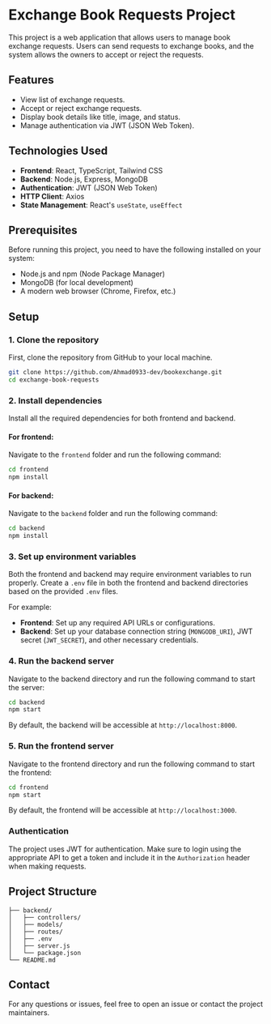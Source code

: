 
# Exchange Book Requests Project

This project is a web application that allows users to manage book exchange requests. Users can send requests to exchange books, and the system allows the owners to accept or reject the requests.

## Features

- View list of exchange requests.
- Accept or reject exchange requests.
- Display book details like title, image, and status.
- Manage authentication via JWT (JSON Web Token).

## Technologies Used

- **Frontend**: React, TypeScript, Tailwind CSS
- **Backend**: Node.js, Express, MongoDB
- **Authentication**: JWT (JSON Web Token)
- **HTTP Client**: Axios
- **State Management**: React's `useState`, `useEffect`
  
## Prerequisites

Before running this project, you need to have the following installed on your system:

- Node.js and npm (Node Package Manager)
- MongoDB (for local development)
- A modern web browser (Chrome, Firefox, etc.)

## Setup

### 1. Clone the repository

First, clone the repository from GitHub to your local machine.

```bash
git clone https://github.com/Ahmad0933-dev/bookexchange.git
cd exchange-book-requests
```

### 2. Install dependencies

Install all the required dependencies for both frontend and backend.

#### For frontend:

Navigate to the `frontend` folder and run the following command:

```bash
cd frontend
npm install
```

#### For backend:

Navigate to the `backend` folder and run the following command:

```bash
cd backend
npm install
```

### 3. Set up environment variables

Both the frontend and backend may require environment variables to run properly. Create a `.env` file in both the frontend and backend directories based on the provided `.env` files.

For example:

- **Frontend**: Set up any required API URLs or configurations.
- **Backend**: Set up your database connection string (`MONGODB_URI`), JWT secret (`JWT_SECRET`), and other necessary credentials.

### 4. Run the backend server

Navigate to the backend directory and run the following command to start the server:

```bash
cd backend
npm start
```

By default, the backend will be accessible at `http://localhost:8000`.

### 5. Run the frontend server

Navigate to the frontend directory and run the following command to start the frontend:

```bash
cd frontend
npm start
```

By default, the frontend will be accessible at `http://localhost:3000`.

### Authentication

The project uses JWT for authentication. Make sure to login using the appropriate API to get a token and include it in the `Authorization` header when making requests.

## Project Structure

```plaintext
├── backend/
│   ├── controllers/
│   ├── models/
│   ├── routes/
│   ├── .env
│   ├── server.js
│   └── package.json
└── README.md
```

## Contact

For any questions or issues, feel free to open an issue or contact the project maintainers.
